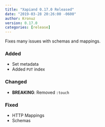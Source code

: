 ```yaml
---
title: "Xapiand 0.17.0 Released"
date: "2019-03-28 20:26:00 -0600"
author: Kronuz
version: 0.17.0
categories: [release]
---
```


Fixes many issues with schemas and mappings.


### Added
- Set metadata
- Added `PUT` index

### Changed
- **BREAKING**: Removed `:touch`

### Fixed
- HTTP Mappings
- Schemas
